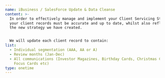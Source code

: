 ```yaml
---
name: iBusiness / SalesForce Update & Data Cleanse
content: >-
  In order to effectively manage and implement your Client Servicing Strategy,
  your client records must be accurate and up to date, whilst also reflecting
  the new strategy we have created.


  We will update each client record to contain:
list:
  - Individual segmentation (AAA, AA or A)
  - Review months (Jan-Dec)
  - All communications (Investor Magazines, Birthday Cards, Christmas Cards, Tax
    Focus Cards etc)
type: onetime
---
```

